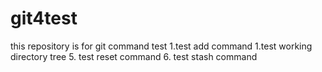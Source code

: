 # git4test
this repository is for git command test
1.test add command
1.test working directory tree
5. test reset command
6. test stash command
